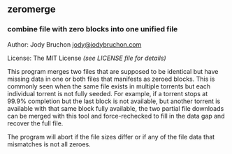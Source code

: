 ## zeromerge

### combine file with zero blocks into one unified file

Author: Jody Bruchon <jody@jodybruchon.com>

License: The MIT License _(see LICENSE file for details)_

This program merges two files that are supposed to be identical but have
missing data in one or both files that manifests as zeroed blocks. This
is commonly seen when the same file exists in multiple torrents but each
individual torrent is not fully seeded. For example, if a torrent stops at
99.9% completion but the last block is not available, but another torrent
is available with that same block fully available, the two partial file
downloads can be merged with this tool and force-rechecked to fill in the
data gap and recover the full file.

The program will abort if the file sizes differ or if any of the file data
that mismatches is not all zeroes.
